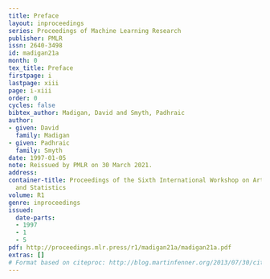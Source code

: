 ```yaml
---
title: Preface
layout: inproceedings
series: Proceedings of Machine Learning Research
publisher: PMLR
issn: 2640-3498
id: madigan21a
month: 0
tex_title: Preface
firstpage: i
lastpage: xiii
page: i-xiii
order: 0
cycles: false
bibtex_author: Madigan, David and Smyth, Padhraic
author:
- given: David
  family: Madigan
- given: Padhraic
  family: Smyth
date: 1997-01-05
note: Reissued by PMLR on 30 March 2021.
address:
container-title: Proceedings of the Sixth International Workshop on Artificial Intelligence
  and Statistics
volume: R1
genre: inproceedings
issued:
  date-parts:
  - 1997
  - 1
  - 5
pdf: http://proceedings.mlr.press/r1/madigan21a/madigan21a.pdf
extras: []
# Format based on citeproc: http://blog.martinfenner.org/2013/07/30/citeproc-yaml-for-bibliographies/
---
```

